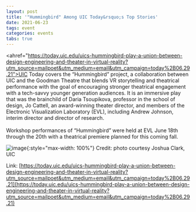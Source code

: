 ```yaml
---
layout: post
title: '"Hummingbird" Among UIC Today&rsquo;s Top Stories'
date: 2021-06-23
tags: event
categories: events
tabs: true
---
```


<ahref="https://today.uic.edu/uics-hummingbird-play-a-union-between-design-engineering-and-theater-in-virtual-reality?utm_source=mailpoet&utm_medium=email&utm_campaign=today%2B06.29.21">UIC Today</a> covers the &ldquo;Hummingbird&rdquo; project, a collaboration between UIC and the Goodman Theatre that blends VR storytelling and theatrical performance with the goal of encouraging stronger theatrical engagement with a tech-savvy younger generation audiences.  It is an immersive play that was the brainchild of Daria Tsoupikova, professor in the school of design, Jo Cattell, an award-winning theater director, and members of the Electronic Visualization Laboratory (EVL), including Andrew Johnson, interim director and director of research.<br><br>
Workshop performances of &ldquo;Hummingbird&rdquo; were held at EVL June 18th through the 20th with a theatrical premiere planned for this coming fall.

![image](https://www.evl.uic.edu/output/originals/062021_hummingbird_jc0087.jpg-srcw.jpg){:style="max-width: 100%"}
Credit: photo courtesy Joshua Clark, UIC


Link: [https://today.uic.edu/uics-hummingbird-play-a-union-between-design-engineering-and-theater-in-virtual-reality?utm_source=mailpoet&utm_medium=email&utm_campaign=today%2B06.29.21](https://today.uic.edu/uics-hummingbird-play-a-union-between-design-engineering-and-theater-in-virtual-reality?utm_source=mailpoet&utm_medium=email&utm_campaign=today%2B06.29.21)
